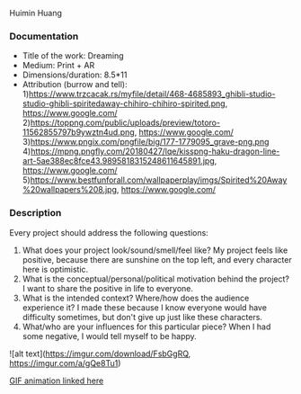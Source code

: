 Huimin Huang

### Documentation
* Title of the work: Dreaming
* Medium: Print + AR
* Dimensions/duration: 8.5*11
* Attribution (burrow and tell): 
1)https://www.trzcacak.rs/myfile/detail/468-4685893_ghibli-studio-studio-ghibli-spiritedaway-chihiro-chihiro-spirited.png, https://www.google.com/
2)https://toppng.com/public/uploads/preview/totoro-11562855797b9ywztn4ud.png, https://www.google.com/
3)https://www.pngix.com/pngfile/big/177-1779095_grave-png.png
4)https://mpng.pngfly.com/20180427/lqe/kisspng-haku-dragon-line-art-5ae388ec8fce43.9895818315248611645891.jpg, https://www.google.com/
5)https://www.bestfunforall.com/wallpaperplay/imgs/Spirited%20Away%20wallpapers%208.jpg, https://www.google.com/

### Description
Every project should address the following questions:
1. What does your project look/sound/smell/feel like?   My project feels like positive, because there are sunshine on the top left, and every character here is optimistic. 
2. What is the conceptual/personal/political motivation behind the project?   I want to share the positive in life to everyone.
3. What is the intended context? Where/how does the audience experience it?   I made these because I know everyone would have difficulty sometimes, but don't give up just like these characters.
4. What/who are your influences for this particular piece?   When I had some negative, I would tell myself to be happy.

![alt text](https://imgur.com/download/FsbGgRQ, https://imgur.com/a/gQe8Tu1)

[GIF animation linked here](https://giphy.com/gifs/ZeQubpmtUBvcfDKNaV)
